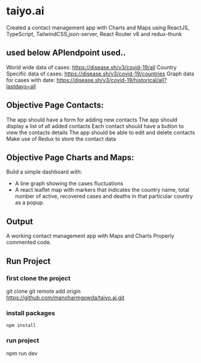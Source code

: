 # taiyo.ai
Created a contact management app with Charts and Maps using ReactJS, TypeScript, TailwindCSS,json-server, React Router v6 and redux-thunk

## used below APIendpoint used..

World wide data of cases: https://disease.sh/v3/covid-19/all
Country Specific data of cases: https://disease.sh/v3/covid-19/countries
Graph data for cases with date:
https://disease.sh/v3/covid-19/historical/all?lastdays=all

## Objective Page Contacts:
The app should have a form for adding new contacts
The app should display a list of all added contacts
Each contact should have a button to view the contacts details
The app should be able to edit and delete contacts
Make use of Redux to store the contact data

## Objective Page Charts and Maps:
Build a simple dashboard with:
- A line graph showing the cases fluctuations
- A react leaflet map with markers that indicates the country name, total number
of active, recovered cases and deaths in that particular country as a popup.

## Output
A working contact management app with Maps and Charts
Properly commented code.

## Run Project
### first clone the project 
git clone git remote add origin https://github.com/manoharmgowda/taiyo.ai.git
### install packages
    npm install
### run project
   npm run dev
   
